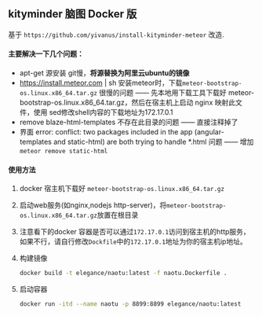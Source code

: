 ## kityminder 脑图 Docker 版
基于 `https://github.com/yivanus/install-kityminder-meteor` 改造.

#### 主要解决一下几个问题：
* apt-get 源安装 git慢，**将源替换为阿里云ubuntu的镜像**
* https://install.meteor.com | sh 安装meteor时，下载`meteor-bootstrap-os.linux.x86_64.tar.gz` 很慢的问题 —— 先本地用下载工具下载好 meteor-bootstrap-os.linux.x86_64.tar.gz，然后在宿主机上启动 nginx 映射此文件，使用 sed修改shell内容的下载地址为172.17.0.1
* remove blaze-html-templates 不存在此目录的问题 —— 直接注释掉了
* 界面 error: conflict: two packages included in the app (angular-templates and static-html) are both trying to handle *.html 问题 —— 增加 `meteor remove static-html`


#### 使用方法

1. docker 宿主机下载好 `meteor-bootstrap-os.linux.x86_64.tar.gz`

2. 启动web服务(如nginx,nodejs http-server)，将`meteor-bootstrap-os.linux.x86_64.tar.gz`放置在根目录

3. 注意看下的docker 容器是否可以通过`172.17.0.1`访问到宿主机的http服务，如果不行，请自行修改`Dockfile`中的`172.17.0.1`地址为你的宿主机ip地址。

4. 构建镜像

   ```bash
   docker build -t elegance/naotu:latest -f naotu.Dockerfile .
   ```

5. 启动容器

   ```bash
   docker run -itd --name naotu -p 8899:8899 elegance/naotu:latest
   ```

   ​

